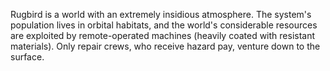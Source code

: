 Rugbird is a world with an extremely insidious atmosphere. The system's population lives in orbital habitats, and the world's considerable resources are exploited by remote-operated machines (heavily coated with resistant materials). Only repair crews, who receive hazard pay, venture down to the surface.
